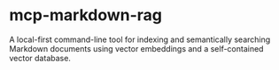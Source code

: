 # mcp-markdown-rag
A local-first command-line tool for indexing and semantically searching Markdown documents using vector embeddings and a self-contained vector database.
